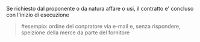 Se richiesto dal proponente o da natura affare o usi, il contratto e' concluso con l'inizio di esecuzione
> #esempio: ordine del conpratore via e-mail e, senza rispondere, speizione della merce da parte del fornitore